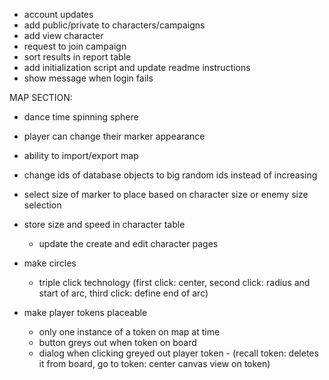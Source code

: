 - account updates
- add public/private to characters/campaigns
- add view character
- request to join campaign
- sort results in report table
- add initialization script and update readme instructions
- show message when login fails

MAP SECTION:

- dance time spinning sphere
- player can change their marker appearance
- ability to import/export map
- change ids of database objects to big random ids instead of increasing
- select size of marker to place based on character size or enemy size selection
- store size and speed in character table

  - update the create and edit character pages

- make circles
  - triple click technology (first click: center, second click: radius and start of arc, third click: define end of arc)
- make player tokens placeable
  - only one instance of a token on map at time
  - button greys out when token on board
  - dialog when clicking greyed out player token - (recall token: deletes it from board, go to token: center canvas view on token)
